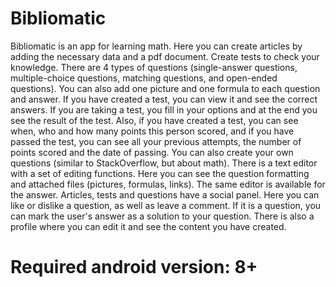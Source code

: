 # Bibliomatic
Bibliomatic is an app for learning math. Here you can create articles by adding the necessary data and a pdf document. Create tests to check your knowledge. There are 4 types of questions (single-answer questions, multiple-choice questions, matching questions, and open-ended questions). You can also add one picture and one formula to each question and answer. If you have created a test, you can view it and see the correct answers. If you are taking a test, you fill in your options and at the end you see the result of the test. Also, if you have created a test, you can see when, who and how many points this person scored, and if you have passed the test, you can see all your previous attempts, the number of points scored and the date of passing. You can also create your own questions (similar to StackOverflow, but about math). There is a text editor with a set of editing functions. Here you can see the question formatting and attached files (pictures, formulas, links). The same editor is available for the answer. Articles, tests and questions have a social panel. Here you can like or dislike a question, as well as leave a comment. If it is a question, you can mark the user's answer as a solution to your question. There is also a profile where you can edit it and see the content you have created.

# Required android version: 8+
